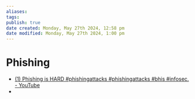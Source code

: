 ```yaml
---
aliases: 
tags: 
publish: true
date created: Monday, May 27th 2024, 12:58 pm
date modified: Monday, May 27th 2024, 1:00 pm
---
```


# Phishing
- [(1) Phishing is HARD #phishingattacks #phishingattacks #bhis #infosec. - YouTube](https://www.youtube.com/watch?v=Omd5otM00Yg)
- 